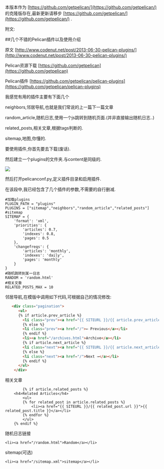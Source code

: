 本版本作为 [https://github.com/getpelican/](https://github.com/getpelican/) 的克隆版存在,最新更新请移步 [https://github.com/getpelican/](https://github.com/getpelican/) .

附文:

##几个不错的Pelican插件以及使用介绍 

原文 [http://www.codenut.net/post/2013-06-30-pelican-plugins/](http://www.codenut.net/post/2013-06-30-pelican-plugins/)

Pelican资源下载 [https://github.com/getpelican](https://github.com/getpelican)

Pelican插件 [https://github.com/getpelican/pelican-plugins](https://github.com/getpelican/pelican-plugins)

我感觉有用的插件主要有下面几个

neighbors,邻居导航,也就是我们常说的上一篇下一篇文章

random_article,随机日志,使用一个js跳转到随机页面.(并非直接输出随机日志..)

related_posts,相关文章,根据tags判断的.

sitemap,地图,你懂的.

要使用插件,你首先要去下载(废话).

然后建立一个plugins的文件夹.与content是同级的.

![](http://files.xxdns.net/20130630081129883.jpg)

然后打开pelicanconf.py,定义插件目录和启用插件.

在该段中,我已经包含了几个插件的参数,不需要的自行删减.

```
#加载plugins
PLUGIN_PATH = "plugins"
PLUGINS = ["sitemap","neighbors","random_article","related_posts"]
#sitemap
SITEMAP = {
    'format': 'xml',
    'priorities': {
        'articles': 0.7,
        'indexes': 0.8,
        'pages': 0.5
    },
    'changefreqs': {
        'articles': 'monthly',
        'indexes': 'daily',
        'pages': 'monthly'
    }
}
#随机跳转到某一日志
RANDOM = 'random.html'
#相关文章
RELATED_POSTS_MAX = 10
```

邻居导航,在模版中调用如下代码,可根据自己的情况修改:

```html
   <div class="pagination">
      <ul>
	  {% if article.prev_article %}
        <li class="prev"><a href="{{ SITEURL }}/{{ article.prev_article.url}}">← Previous</a></li>
		{% else %}
        <li class="prev"><a href="/">← Previous</a></li>
		{% endif %}
        <li><a href="/archives.html">Archive</a></li>
		{% if article.next_article %}
        <li class="next"><a href="{{ SITEURL }}/{{ article.next_article.url}}">Next →</a></li>
		{% else %}
        <li class="next"><a href="/">Next →</a></li>
		{% endif %}
      </ul>
    </div>
```

相关文章

```
	    {% if article.related_posts %}
	<h4>Related Articles</h4>
        <ul>
        {% for related_post in article.related_posts %}
            <li><a href="{{ SITEURL }}/{{ related_post.url }}">{{ related_post.title }}</a></li>
        {% endfor %}
        </ul>
    {% endif %}	
```

随机日志链接

    <li><a href="/random.html">Random</a></li>

sitemap(可选)

    <li><a href="/sitemap.xml">sitemap</a></li>
